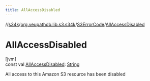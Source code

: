 ```yaml
---
title: AllAccessDisabled
---
```

//[s34k](../../../index.html)/[org.veupathdb.lib.s3.s34k](../index.html)/[S3ErrorCode](index.html)/[AllAccessDisabled](-all-access-disabled.html)



# AllAccessDisabled



[jvm]\
const val [AllAccessDisabled](-all-access-disabled.html): [String](https://kotlinlang.org/api/latest/jvm/stdlib/kotlin/-string/index.html)



All access to this Amazon S3 resource has been disabled




